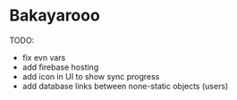 # Bakayarooo

TODO:

- fix evn vars
- add firebase hosting
- add icon in UI to show sync progress
- add database links between none-static objects (users)
